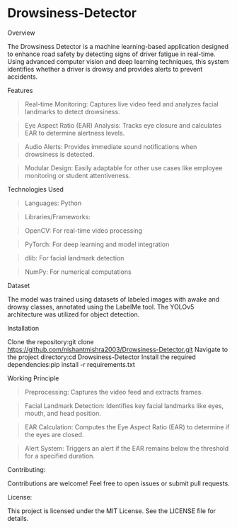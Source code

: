 # Drowsiness-Detector
Overview

The Drowsiness Detector is a machine learning-based application designed to enhance road safety by detecting signs of driver fatigue in real-time. Using advanced computer vision and deep learning techniques, this system identifies whether a driver is drowsy and provides alerts to prevent accidents.

Features

>Real-time Monitoring: Captures live video feed and analyzes facial landmarks to detect drowsiness.

>Eye Aspect Ratio (EAR) Analysis: Tracks eye closure and calculates EAR to determine alertness levels.

>Audio Alerts: Provides immediate sound notifications when drowsiness is detected.

>Modular Design: Easily adaptable for other use cases like employee monitoring or student attentiveness.

Technologies Used

>Languages: Python

>Libraries/Frameworks:

>OpenCV: For real-time video processing

>PyTorch: For deep learning and model integration

>dlib: For facial landmark detection

>NumPy: For numerical computations

Dataset

The model was trained using datasets of labeled images with awake and drowsy classes, annotated using the LabelMe tool. The YOLOv5 architecture was utilized for object detection.

Installation

Clone the repository:git clone https://github.com/nishantmishra2003/Drowsiness-Detector.git
Navigate to the project directory:cd Drowsiness-Detector
Install the required dependencies:pip install -r requirements.txt

Working Principle

>Preprocessing: Captures the video feed and extracts frames.

>Facial Landmark Detection: Identifies key facial landmarks like eyes, mouth, and head position.

>EAR Calculation: Computes the Eye Aspect Ratio (EAR) to determine if the eyes are closed.

>Alert System: Triggers an alert if the EAR remains below the threshold for a specified duration.

Contributing:

Contributions are welcome! Feel free to open issues or submit pull requests.

License:

This project is licensed under the MIT License. See the LICENSE file for details.
